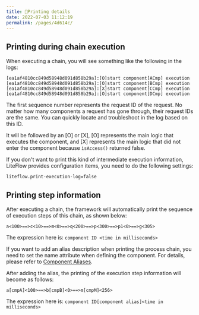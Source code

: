 ```yaml
---
title: 🧇Printing details
date: 2022-07-03 11:12:19
permalink: /pages/4d614c/
---
```


## Printing during chain execution

When executing a chain, you will see something like the following in the logs:

```
[ea1af4810cc849d58948d091d858b29a]:[O]start component[ACmp] execution
[ea1af4810cc849d58948d091d858b29a]:[O]start component[BCmp] execution
[ea1af4810cc849d58948d091d858b29a]:[X]start component[CCmp] execution
[ea1af4810cc849d58948d091d858b29a]:[O]start component[DCmp] execution
```

The first sequence number represents the request ID of the request. No matter how many components a request has gone through, their request IDs are the same. You can quickly locate and troubleshoot in the log based on this ID.

It will be followed by an [O] or [X], [O] represents the main logic that executes the component, and [X] represents the main logic that did not enter the component because `isAccess()` returned false.

If you don't want to print this kind of intermediate execution information, LiteFlow provides configuration items, you need to do the following settings:

```properties
liteflow.print-execution-log=false
```


## Printing step information

After executing a chain, the framework will automatically print the sequence of execution steps of this chain, as shown below:

```
a<100>==>c<10>==>m<0>==>q<200>==>p<300>==>p1<0>==>g<305>
```

The expression here is: `component ID <time in milliseconds>`


If you want to add an alias description when printing the process chain, you need to set the name attribute when defining the component. For details, please refer to [Component Aliases](/pages/92ef89/).

After adding the alias, the printing of the execution step information will become as follows:
```
a[cmpA]<100>==>b[cmpB]<0>==>m[cmpM]<256>
```

The expression here is: `component ID[component alias]<time in milliseconds>`
